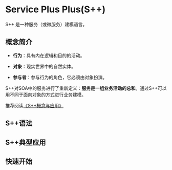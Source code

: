 # Service Plus Plus(S++)



S++ 是一种服务（或微服务）建模语言。

## 概念简介

* **行为**：具有内在逻辑和目的的活动。

* **对象**：现实世界中的自然实体。

* **参与者**：参与行为的角色，它必须由对象扮演。

S++对SOA中的服务进行了重新定义：**服务是一组业务活动的总和**。通过S++可以用不同于面向对象的方式进行业务建模。

推荐阅读[《S++概念与应用》](./docs/cn/concept.md ) 

## S++语法

## S++典型应用

## 快速开始



